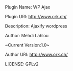 Plugin Name: WP Ajax

Plugin URI: http://www.ork.ch/

Description: Ajaxify wordpress

Author: Mehdi Lahlou

~Current Version:1.0~

Author URI: http://www.ork.ch/

LICENSE: GPLv2
